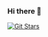 ### Hi there 👋

<!--
**Joel-T-George/Joel-T-George** is a ✨ _special_ ✨ repository because its `README.md` (this file) appears on your GitHub profile.

Here are some ideas to get you started:

- 🔭 I’m currently working on ...
- 🌱 I’m currently learning ...
- 👯 I’m looking to collaborate on ...
- 🤔 I’m looking for help with ...
- 💬 Ask me about ...
- 📫 How to reach me: ...
- 😄 Pronouns: ...
- ⚡ Fun fact: ...
-->
[![Git Stars](https://git-stars.com/share/embed/Joel-T-George.svg)](https://git-stars.com/user/Joel-T-George)
